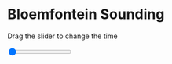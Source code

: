 <h1>Bloemfontein Sounding</h1>
<p>Drag the slider to change the time</p>

<div class="slidecontainer">
<input oninput='setImage(this)' class="slider" type="range" min="0" max="7" value="0" step="1" />
<img id='img'/>
</div>

<script>
var img = document.getElementById('img');
var img_array = ['/assets/images/skwt/skd_blm_wrfout_d01_2020-08-02_12:00:00.png',
'/assets/images/skwt/skd_blm_wrfout_d01_2020-08-02_18:00:00.png',
'/assets/images/skwt/skd_blm_wrfout_d01_2020-08-03_00:00:00.png',
'/assets/images/skwt/skd_blm_wrfout_d01_2020-08-03_06:00:00.png',
'/assets/images/skwt/skd_blm_wrfout_d01_2020-08-03_12:00:00.png',
'/assets/images/skwt/skd_blm_wrfout_d01_2020-08-03_18:00:00.png',
'/assets/images/skwt/skd_blm_wrfout_d01_2020-08-04_00:00:00.png',];
function setImage(obj)
{
        var value = obj.value;
        img.src = img_array[value];

}
</script>
